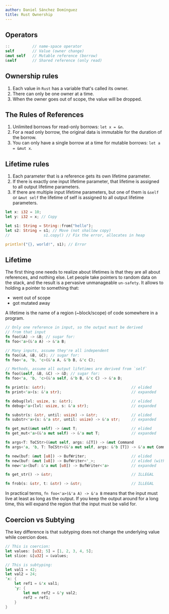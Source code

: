 ```yaml
---
author: Daniel Sánchez Domínguez
title: Rust Ownership
---
```


## Operators

```rust
::          // name-space operator
self        // Value (owner change)
&mut self   // Mutable reference (borrow)                               
&self       // Shared reference (only read)
```

## Ownership rules
1. Each value in `Rust` has a variable that's called its owner.
2. There can only be one owner at a time.
3. When the owner goes out of scope, the value will be dropped.

## The Rules of References
1. Unlimited borrows for read-only borrows: `let x = &n`.
2. For a read only borrow, the original data is immutable for the
   duration of the borrow.
3. You can only have a single borrow at a time for mutable borrows:
   `let a = &mut x`.

## Lifetime rules
1. Each parameter that is a reference gets its own lifetime parameter.
2. If there is exactly one input lifetime parameter, that lifetime is
    assigned to all output lifetime parameters.
3. If there are multiple input lifetime parameters, but one of them is
    `&self` or `&mut self` the lifetime of self is assigned to all
    output lifetime parameters.

```rust
let x: i32 = 10;
let y: i32 = x; // Copy

let s1: String = String::from("hello");
let s2: String = s1; // Move (not shallow copy)
//               s1.copy() // Fix the error, allocates in heap

println!("{}, world!", s1); // Error
```

## Lifetime

The first thing one needs to realize about lifetimes is that they are
all about references, and nothing else. Let people take pointers to
random data on the stack, and the result is a pervasive unmanageable
`un-safety`. It allows to holding a pointer to something that:

- went out of scope
- got mutated away

A lifetime is the name of a region (~block/scope) of code somewhere in 
a program.

```rust
// Only one reference in input, so the output must be derived
// from that input
fn foo(&A) -> &B; // sugar for:
fn foo<'a>(&'a A) -> &'a B;

// Many inputs, assume they're all independent
fn foo(&A, &B, &C); // sugar for:
fn foo<'a, 'b, 'c>(&'a A, &'b B, &'c C);

// Methods, assume all output lifetimes are derived from `self`
fn foo(&self, &B, &C) -> &D; // sugar for:
fn foo<'a, 'b, 'c>(&'a self, &'b B, &'c C) -> &'a D;

fn print(s: &str);                                      // elided
fn print<'a>(s: &'a str);                               // expanded

fn debug(lvl: usize, s: &str);                          // elided
fn debug<'a>(lvl: usize, s: &'a str);                   // expanded

fn substr(s: &str, until: usize) -> &str;               // elided
fn substr<'a>(s: &'a str, until: usize) -> &'a str;     // expanded

fn get_mut(&mut self) -> &mut T;                        // elided
fn get_mut<'a>(&'a mut self) -> &'a mut T;              // expanded

fn args<T: ToCStr>(&mut self, args: &[T]) -> &mut Command                  // elided
fn args<'a, 'b, T: ToCStr>(&'a mut self, args: &'b [T]) -> &'a mut Command // expanded

fn new(buf: &mut [u8]) -> BufWriter;                    // elided
fn new(buf: &mut [u8]) -> BufWriter<'_>;                // elided (with `rust_2018_idioms`)
fn new<'a>(buf: &'a mut [u8]) -> BufWriter<'a>          // expanded

fn get_str() -> &str;                                   // ILLEGAL

fn frob(s: &str, t: &str) -> &str;                      // ILLEGAL
```

In practical terms, `fn foo<'a>(&'a A) -> &'a B` means that the input
must live at least as long as the output. If you keep the output
around for a long time, this will expand the region that the input
must be valid for.

## Coercion vs Subtying

The key difference is that subtyping does not change the underlying
value while coercion does.

```rust
// This is coercion:
let values: [u32; 5] = [1, 2, 3, 4, 5];
let slice: &[u32] = &values;

// This is subtyping:
let val1 = 42;
let val2 = 24;
'x: {
    let ref1 = &'x val1;
    'y: {
        let mut ref2 = &'y val2;
        ref2 = ref1;
    }
}
```
